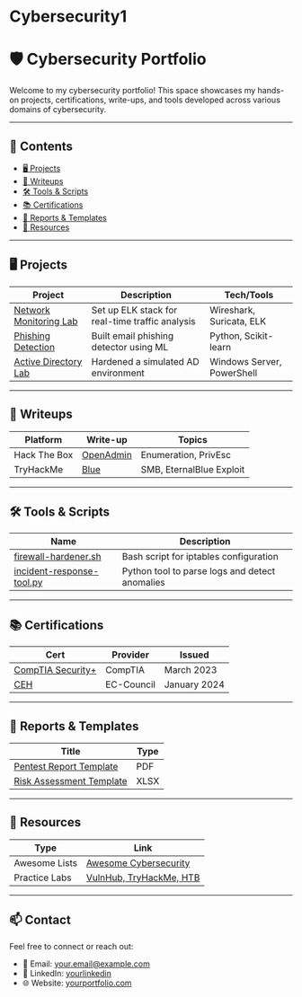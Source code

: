# Cybersecurity1
# 🛡️ Cybersecurity Portfolio

Welcome to my cybersecurity portfolio! This space showcases my hands-on projects, certifications, write-ups, and tools developed across various domains of cybersecurity.

---

## 📂 Contents

- [🖥️ Projects](#️projects)
- [📝 Writeups](#️writeups)
- [🛠️ Tools & Scripts](#️tools--scripts)
- [📚 Certifications](#certifications)
- [📄 Reports & Templates](#️reports--templates)
- [🔗 Resources](#️resources)

---

## 🖥️ Projects

| Project | Description | Tech/Tools |
|--------|-------------|------------|
| [Network Monitoring Lab](projects/network-monitoring) | Set up ELK stack for real-time traffic analysis | Wireshark, Suricata, ELK |
| [Phishing Detection](projects/phishing-detector) | Built email phishing detector using ML | Python, Scikit-learn |
| [Active Directory Lab](projects/ad-lab) | Hardened a simulated AD environment | Windows Server, PowerShell |

---

## 📝 Writeups

| Platform | Write-up | Topics |
|----------|----------|--------|
| Hack The Box | [OpenAdmin](writeups/htb-openadmin.md) | Enumeration, PrivEsc |
| TryHackMe | [Blue](writeups/thm-blue.md) | SMB, EternalBlue Exploit |

---

## 🛠️ Tools & Scripts

| Name | Description |
|------|-------------|
| [firewall-hardener.sh](scripts/firewall-hardener.sh) | Bash script for iptables configuration |
| [incident-response-tool.py](scripts/incident-response-tool.py) | Python tool to parse logs and detect anomalies |

---

## 📚 Certifications

| Cert | Provider | Issued |
|------|----------|--------|
| [CompTIA Security+](certifications/securityplus.pdf) | CompTIA | March 2023 |
| [CEH](certifications/ceh.pdf) | EC-Council | January 2024 |

---

## 📄 Reports & Templates

| Title | Type |
|-------|------|
| [Pentest Report Template](reports/pentest-template.pdf) | PDF |
| [Risk Assessment Template](reports/risk-assessment.xlsx) | XLSX |

---

## 🔗 Resources

| Type | Link |
|------|------|
| Awesome Lists | [Awesome Cybersecurity](resources/awesome-cyber.md) |
| Practice Labs | [VulnHub, TryHackMe, HTB](resources/practice-links.md) |

---

## 📫 Contact

Feel free to connect or reach out:

- 📧 Email: your.email@example.com
- 💼 LinkedIn: [yourlinkedin](https://linkedin.com/in/yourprofile)
- 🌐 Website: [yourportfolio.com](https://yourportfolio.com)

